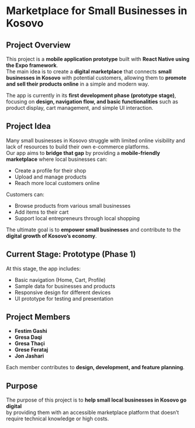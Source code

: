# Marketplace for Small Businesses in Kosovo

## Project Overview
This project is a **mobile application prototype** built with **React Native using the Expo framework**.  
The main idea is to create a **digital marketplace** that connects **small businesses in Kosovo** with potential customers, allowing them to **promote and sell their products online** in a simple and modern way.

The app is currently in its **first development phase (prototype stage)**, focusing on **design, navigation flow, and basic functionalities** such as product display, cart management, and simple UI interaction.


## Project Idea
Many small businesses in Kosovo struggle with limited online visibility and lack of resources to build their own e-commerce platforms.  
Our app aims to **bridge that gap** by providing a **mobile-friendly marketplace** where local businesses can:

- Create a profile for their shop  
- Upload and manage products  
- Reach more local customers online  

Customers can:

- Browse products from various small businesses  
- Add items to their cart  
- Support local entrepreneurs through local shopping  

The ultimate goal is to **empower small businesses** and contribute to the **digital growth of Kosovo’s economy**.


## Current Stage: Prototype (Phase 1)
At this stage, the app includes:

- Basic navigation (Home, Cart, Profile)  
- Sample data for businesses and products  
- Responsive design for different devices  
- UI prototype for testing and presentation  


##  Project Members 
- **Festim Gashi**  
- **Gresa Daqi**
- **Gresa Thaçi** 
- **Grese Ferataj** 
- **Jon Jashari** 

Each member contributes to **design, development, and feature planning**.


##  Purpose
The purpose of this project is to **help small local businesses in Kosovo go digital**  
by providing them with an accessible marketplace platform that doesn’t require technical knowledge or high costs.

